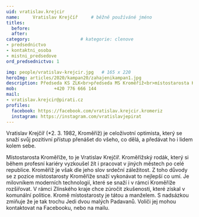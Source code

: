 ```yaml
---
uid: vratislav.krejcir
name:     Vratislav Krejčíř  	# běžně používáné jméno
titles:
  before: 
  after:
category:                   # kategorie: clenove
- predsednictvo
- kontaktni_osoba
- mistni_predsedove
ord_predsednictvo: 1

img: people/vratislav-krejcir.jpg   # 165 x 220
heroImg: articles/2020/kampan20/zahajenikampan1.jpg
description: Předseda KS ZLK<br>předseda MS Kroměříž<br>místostarosta Kroměříže # kratký popis, max 160 znaků
mob:			  +420 776 666 144
mail:
- vratislav.krejcir@pirati.cz
profiles:
  facebook: https://facebook.com/vratislav.krejcir.kromeriz
  instagram: https://instagram.com/vratislavjepirat
---
```


Vratislav Krejčíř (*2. 3. 1982, Kroměříž) je celoživotní optimista, který se snaží svůj pozitivní přístup přenášet do všeho, co dělá, a předávat ho i lidem kolem sebe.

Místostarosta Kroměříže, to je Vratislav Krejčíř. Kroměřížský rodák, který si během profesní kariéry vyzkoušel žít i pracovat v jiných městech po celé republice. Kroměříž je však dle jeho slov srdeční záležitost. Z toho důvody se z pozice místostarosty Kroměříže snaží vykonávat to nejlepší co umí. Je milovníkem moderních technologií, které se snaží i v rámci Kroměříže rozšiřovat. V rámci Zlínského kraje chce zúročit zkušenosti, které získal v komunální politice. Kromě místostarosty je tátou a manželem. S nadsázkou zmiňuje že je tak trochu Jedi dvou malých Padavanů. 
Voliči jej mohou kontaktovat na Facebooku, nebo na mailu. 


